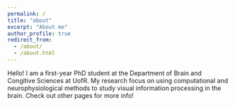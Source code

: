 ```yaml
---
permalink: /
title: "about"
excerpt: "About me"
author_profile: true
redirect_from: 
  - /about/
  - /about.html
---
```


Hello! I am a first-year PhD student at the Department of Brain and Congitive Sciences at UofR. My research focus on using computational and neurophysiological methods to study visual information processing in the brain. Check out other pages for more info!
